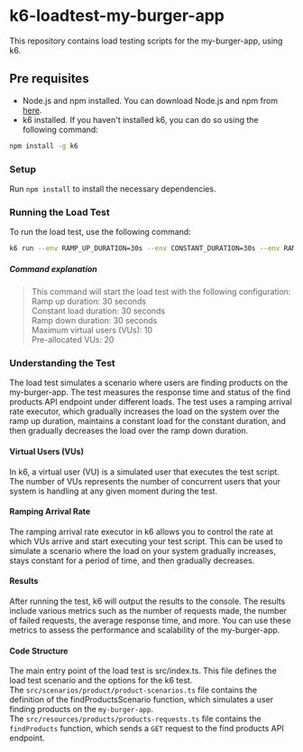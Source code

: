 # k6-loadtest-my-burger-app

This repository contains load testing scripts for the my-burger-app, using k6.

## Pre requisites

- Node.js and npm installed. You can download Node.js and npm from [here](https://nodejs.org/en/download/).
- k6 installed. If you haven't installed k6, you can do so using the following command:

```bash
npm install -g k6
```

### Setup
Run `npm install` to install the necessary dependencies.

### Running the Load Test
To run the load test, use the following command:

```bash
k6 run --env RAMP_UP_DURATION=30s --env CONSTANT_DURATION=30s --env RAMP_DOWN_DURATION=30s --env MAX_VUS=10 --env PRE_ALLOCATED_VUS=20 src/index.ts
```

#####  Command explanation
> This command will start the load test with the following configuration:  
Ramp up duration: 30 seconds <br>
Constant load duration: 30 seconds <br>
Ramp down duration: 30 seconds <br>
Maximum virtual users (VUs): 10 <br>
Pre-allocated VUs: 20

### Understanding the Test
The load test simulates a scenario where users are finding products on the my-burger-app. The test measures the response time and status of the find products API endpoint under different loads.  The test uses a ramping arrival rate executor, which gradually increases the load on the system over the ramp up duration, maintains a constant load for the constant duration, and then gradually decreases the load over the ramp down duration.  

#### Virtual Users (VUs)
In k6, a virtual user (VU) is a simulated user that executes the test script. The number of VUs represents the number of concurrent users that your system is handling at any given moment during the test.  

#### Ramping Arrival Rate
The ramping arrival rate executor in k6 allows you to control the rate at which VUs arrive and start executing your test script. This can be used to simulate a scenario where the load on your system gradually increases, stays constant for a period of time, and then gradually decreases.  

#### Results
After running the test, k6 will output the results to the console. The results include various metrics such as the number of requests made, the number of failed requests, the average response time, and more. You can use these metrics to assess the performance and scalability of the my-burger-app.  

#### Code Structure
The main entry point of the load test is src/index.ts. This file defines the load test scenario and the options for the k6 test.<br>
The `src/scenarios/product/product-scenarios.ts` file contains the definition of the findProductsScenario function, which simulates a user finding products on the `my-burger-app`.<br>  The `src/resources/products/products-requests.ts` file contains the `findProducts` function, which sends a `GET` request to the find products API endpoint. 

